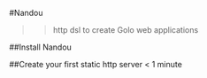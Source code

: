 #Nandou

>>http dsl to create Golo web applications

##Install Nandou

##Create your first static http server < 1 minute


